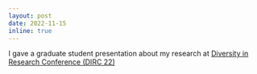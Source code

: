 ```yaml
---
layout: post
date: 2022-11-15
inline: true
---
```


I gave a graduate student presentation about my research at [Diversity in Research Conference (DIRC 22)](https://dirc.info)
